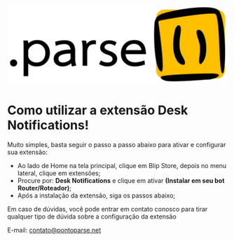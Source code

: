 ![N|Solid](https://raw.githubusercontent.com/Wilkor/img-clonebots/main/logoParseHorizontal.jpeg)


# Como utilizar a extensão Desk Notifications!

Muito simples, basta seguir o passo a passo abaixo para ativar e configurar sua extensão:

 - Ao lado de Home na tela principal, clique em Blip Store, depois no menu lateral, clique em extensões;
 - Procure por: **Desk Notifications** e clique em ativar **(Instalar em seu bot Router/Roteador)**;
 - Após a instalação da extensão, siga os passos abaixo;
 

 
 Em caso de dúvidas, você pode entrar em contato conosco para tirar qualquer tipo de dúvida sobre a configuração da extensão
 
 E-mail: contato@pontoparse.net
